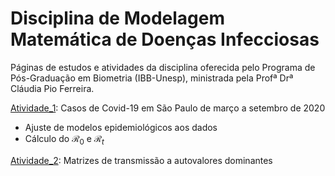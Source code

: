 # Disciplina de Modelagem Matemática de Doenças Infecciosas

Páginas de estudos e atividades da disciplina oferecida pelo Programa de Pós-Graduação em Biometria (IBB-Unesp), ministrada pela Profª Drª Cláudia Pio Ferreira.

[Atividade_1](https://g-rodrigues2.github.io/mod_mat_doencas_infecciosas/Atividade_1/Atividade_1.html): Casos de Covid-19 em São Paulo de março a setembro de 2020
* Ajuste de modelos epidemiológicos aos dados
* Cálculo do $\mathcal{R}_0$ e $\mathcal{R}_t$

[Atividade_2](https://g-rodrigues2.github.io/mod_mat_doencas_infecciosas/Atividade_2/Atividade_2.html): Matrizes de transmissão a autovalores dominantes
